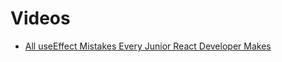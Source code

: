 # Videos

- [All useEffect Mistakes Every Junior React Developer Makes](https://www.youtube.com/watch?v=QQYeipc_cik&ab_channel=LamaDev)
